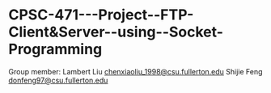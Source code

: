 # CPSC-471---Project--FTP-Client&Server--using--Socket-Programming

Group member:
Lambert Liu   chenxiaoliu_1998@csu.fullerton.edu
Shijie Feng   donfeng97@csu.fullerton.edu
